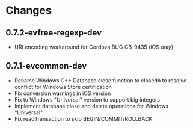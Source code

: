 # Changes

## 0.7.2-evfree-regexp-dev

- URI encoding workaround for Cordova BUG CB-9435 (iOS *only*)

## 0.7.1-evcommon-dev

- Rename Windows C++ Database close function to closedb to resolve conflict for Windows Store certification
- Fix conversion warnings in iOS version
- Fix to Windows "Universal" version to support big integers
- Implement database close and delete operations for Windows "Universal"
- Fix readTransaction to skip BEGIN/COMMIT/ROLLBACK
